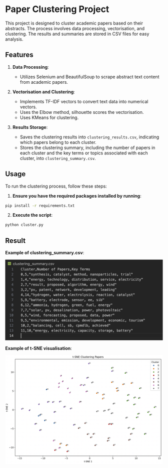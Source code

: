 # Paper Clustering Project

This project is designed to cluster academic papers based on their abstracts. The process involves data processing, vectorisation, and clustering. The results and summaries are stored in CSV files for easy analysis.

## Features

1. **Data Processing**:
   - Utilizes Selenium and BeautifulSoup to scrape abstract text content from academic papers.
   
2. **Vectorisation and Clustering**:
   - Implements TF-IDF vectors to convert text data into numerical vectors.
   - Uses the Elbow method, silhouette scores the vectorisation.
   - Uses KMeans for clustering.

3. **Results Storage**:
   - Saves the clustering results into `clustering_results.csv`, indicating which papers belong to each cluster.
   - Stores the clustering summary, including the number of papers in each cluster and the key terms or topics associated with each cluster, into `clustering_summary.csv`.

## Usage

To run the clustering process, follow these steps:

1. **Ensure you have the required packages installed by running**:
```sh
pip install -r requirements.txt
```

2. **Execute the script**:
```sh
python cluster.py
```

## Result

**Example of clustering_summary.csv**:

![clustering_summary.csv](screenshot_clustering_summary.png)

**Example of t-SNE visualisation**:

![t-SNE](screenshot_visualisation.png)

